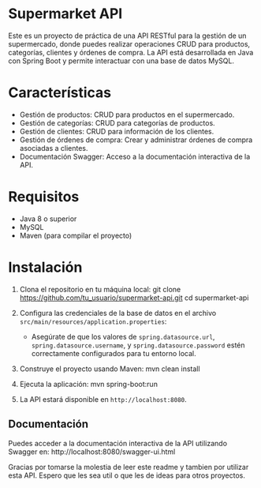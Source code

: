 # Supermarket API
Este es un proyecto de práctica de una API RESTful para la gestión de un supermercado, donde puedes realizar operaciones CRUD para productos, categorías, clientes y órdenes de compra. La API está desarrollada en Java con Spring Boot y permite interactuar con una base de datos MySQL.

# Características
- Gestión de productos: CRUD para productos en el supermercado.
- Gestión de categorías: CRUD para categorías de productos.
- Gestión de clientes: CRUD para información de los clientes.
- Gestión de órdenes de compra: Crear y administrar órdenes de compra asociadas a clientes.
- Documentación Swagger: Acceso a la documentación interactiva de la API.

# Requisitos
- Java 8 o superior
- MySQL 
- Maven (para compilar el proyecto)

# Instalación
1. Clona el repositorio en tu máquina local: git clone https://github.com/tu_usuario/supermarket-api.git
   cd supermarket-api
  

2. Configura las credenciales de la base de datos en el archivo `src/main/resources/application.properties`:
   - Asegúrate de que los valores de `spring.datasource.url`, `spring.datasource.username`, y `spring.datasource.password` estén correctamente configurados para tu entorno local.

3. Construye el proyecto usando Maven: mvn clean install


4. Ejecuta la aplicación: mvn spring-boot:run
 

5. La API estará disponible en `http://localhost:8080`.

## Documentación
Puedes acceder a la documentación interactiva de la API utilizando Swagger en:
http://localhost:8080/swagger-ui.html

Gracias por tomarse la molestia de leer este readme y tambien por utilizar esta API. Espero que les sea util o que les de ideas para otros proyectos.
